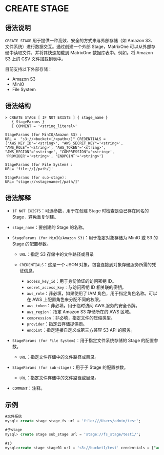 # **CREATE STAGE**

## **语法说明**

`CREATE STAGE` 用于提供一种高效、安全的方式来与外部存储（如 Amazon S3、文件系统）进行数据交互。通过创建一个外部 Stage，MatrixOne 可以从外部存储中读取文件，并将其快速加载到 MatrixOne 数据库表中。例如，将 Amazon S3 上的 CSV 文件加载到表中。

目前支持以下外部存储：

- Amazon S3
- MinIO
- File System

## **语法结构**

```
> CREATE STAGE [ IF NOT EXISTS ] { stage_name }
   { StageParams }
   [ COMMENT = '<string_literal>' 

StageParams (for MinIO/Amazon S3) :
URL =  "s3://<bucket>[/<path>/]" CREDENTIALS = {"AWS_KEY_ID"='<string>', "AWS_SECRET_KEY"='<string>', "AWS_ROLE"='<string>', "AWS_TOKEN"='<string>', "AWS_REGION"='<string>', "COMPRESSION"='<string>', 'PROVIDER'='<string>', 'ENDPOINT'='<string>'}

StageParams (for File System) :
URL= 'file://[/path/]'

StageParams (for sub-stage):
URL= "stage://<stagename>[/path/]"
```

## **语法解释**

- `IF NOT EXISTS`：可选参数，用于在创建 Stage 时检查是否已存在同名的 Stage，避免重复创建。

- `stage_name`：要创建的 Stage 的名称。

- `StageParams (for MinIO/Amazon S3)`：用于指定对象存储为 MinIO 或 S3 的 Stage 的配置参数。

    - `URL`：指定 S3 存储中的文件路径或目录
    - `CREDENTIALS`：这是一个 JSON 对象，包含连接到对象存储服务所需的凭证信息。

         + `access_key_id`：用于身份验证的访问密钥 ID。
         + `secret_access_key`：与访问密钥 ID 相关联的密钥。
         + `aws_role`：非必填，如果使用了 IAM 角色，用于指定角色名称。可以在 AWS 上配置角色来分配不同的权限。
         + `aws_token`：非必填，用于临时访问 AWS 服务的安全令牌。
         + `aws_region`：指定 Amazon S3 存储所在的 AWS 区域。
         + `compression`：非必填，指定文件的压缩类型。
         + `provider`：指定云存储提供商。
         + `endpint`：指定连接自定义或第三方兼容 S3 API 的服务。

- `StageParams (for File System)`：用于指定文件系统存储的 Stage 的配置参数。

    - `URL`：指定文件存储中的文件路径或目录。

- `StageParams (for sub-stage)`：用于子 Stage 的配置参数。
  
    - `URL`：指定文件存储中的文件路径或目录。

- `COMMENT`：注释。
  
## **示例**

```sql
#文件系统
mysql> create stage stage_fs url = 'file:///Users/admin/test';

#子stage
mysql> create stage sub_stage url = 'stage://fs_stage/test1/';

#s3
mysql>create stage stage01 url = 's3://bucket1/test' credentials = {"aws_key_id"='AKIAYOFAMAB7FM7Axxxx',"aws_secret_key"='UjuSDmekK6uXK6CrUs9YhZzY27VOk9W3qMwYxxxx',"AWS_REGION"='us-west-2','PROVIDER'='Amazon', 'ENDPOINT'='s3.us-west-2.amazonaws.com'};
```
